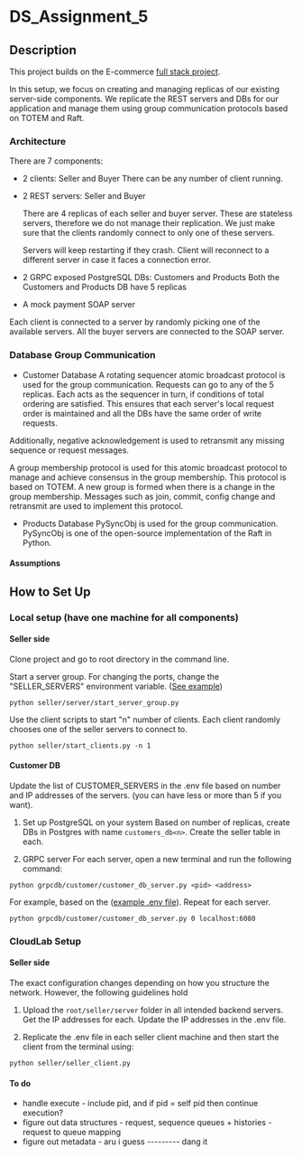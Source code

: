 # DS_Assignment_5

## Description
This project builds on the E-commerce [full stack project](https://github.com/gritsiem/DS_Assignment_2).

In this setup, we focus on creating and managing replicas of our existing server-side components. We replicate the REST servers and DBs for our application and manage them using group communication protocols based on TOTEM and Raft.
### Architecture
There are 7 components: 
- 2 clients: Seller and Buyer
    There can be any number of client running.
- 2 REST servers: Seller and Buyer 

    There are 4 replicas of each seller and buyer server. These are stateless servers, therefore we do not manage their replication. We just make sure that the clients randomly connect to only one of these servers.

    Servers will keep restarting if they crash. Client will reconnect to a different server in case it faces a connection error.  
- 2 GRPC exposed PostgreSQL DBs: Customers and Products
  Both the Customers and Products DB have 5 replicas
- A mock payment SOAP server

Each client is connected to a server by randomly picking one of the available servers. All the buyer servers are connected to the SOAP server.  

### Database Group Communication
- Customer Database
 A rotating sequencer atomic broadcast protocol is used for the group communication. Requests can go to any of the 5 replicas. Each acts as the sequencer in turn, if conditions of total ordering are satisfied. This ensures that each server's local request order is maintained and all the DBs have the same order of write requests.

 Additionally, negative acknowledgement is used to retransmit any missing sequence or request messages.

 A group membership protocol is used for this atomic broadcast protocol to manage and achieve consensus in the group membership. This protocol is based on TOTEM. A new group is formed when there is a change in the group membership. Messages such as join, commit, config change and retransmit are used to implement this protocol.

- Products Database
PySyncObj is used for the group communication. PySyncObj is one of the open-source implementation of the Raft in Python.  
#### Assumptions

## How to Set Up 
### Local setup (have one machine for all components)
#### Seller side
Clone project and go to root directory in the command line.

Start a server group. For changing the ports, change the "SELLER_SERVERS" environment variable. ([See example](./dotenv_example.txt))
```
python seller/server/start_server_group.py
```
Use the client scripts to start "n" number of clients. Each client randomly chooses one of the seller servers to connect to.
```
python seller/start_clients.py -n 1
```

#### Customer DB
Update the list of CUSTOMER_SERVERS in the .env file based on number and IP addresses of the servers. (you can have less or more than 5 if you want).

1. Set up PostgreSQL on your system
Based on number of replicas, create DBs in Postgres with name ```customers_db<n>```. Create the seller table in each. 

2. GRPC server
For each server, open a new terminal and run the following command:
```
python grpcdb/customer/customer_db_server.py <pid> <address>
```
For example, based on the ([example .env file](./dotenv_example.txt)). Repeat for each server.
```
python grpcdb/customer/customer_db_server.py 0 localhost:6080
```

### CloudLab Setup
#### Seller side
The exact configuration changes depending on how you structure the network. However, the following guidelines hold
1. Upload the ```root/seller/server``` folder in all intended backend servers. Get the IP addresses for each. Update the IP addresses in the .env file.

2. Replicate the .env file in each seller client machine and then start the client from the terminal using:
```
python seller/seller_client.py
```


#### To do
- handle execute - include pid, and if pid = self pid then continue execution?
- figure out data structures - request, sequence queues + histories - request to queue mapping
- figure out metadata - aru i guess --------- dang it
